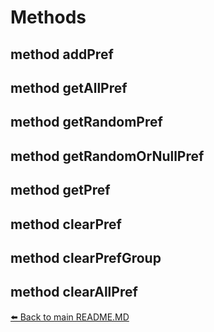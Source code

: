 # Methods
## method addPref
## method getAllPref
## method getRandomPref
## method getRandomOrNullPref
## method getPref
## method clearPref
## method clearPrefGroup
## method clearAllPref

[⬅️ Back to main README.MD](../../README.md)